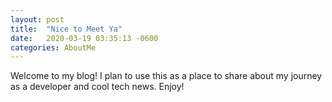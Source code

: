 ```yaml
---
layout: post
title:  "Nice to Meet Ya"
date:   2020-03-19 03:35:13 -0600
categories: AboutMe
---
```

Welcome to my blog! I plan to use this as a place to share about my journey as a developer and cool tech news. Enjoy!
